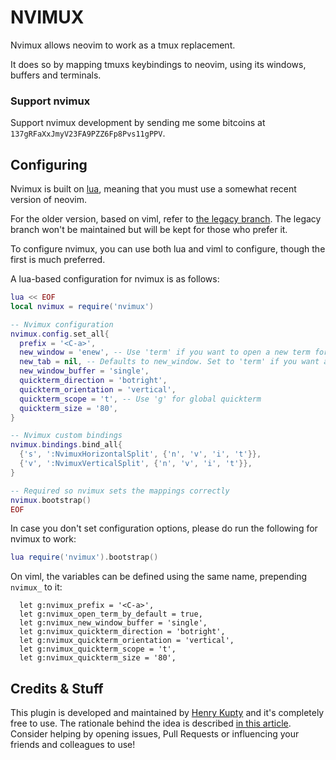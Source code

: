 # NVIMUX

Nvimux allows neovim to work as a tmux replacement.

It does so by mapping tmuxs keybindings to neovim, using its windows, buffers and terminals.

### Support nvimux
Support nvimux development by sending me some bitcoins at `137gRFaXxJmyV23FA9PZZ6Fp8Pvs11gPPV`.

## Configuring

Nvimux is built on [lua](https://github.com/neovim/neovim/pull/4411), meaning that you must use a somewhat recent version of neovim.

For the older version, based on viml, refer to [the legacy branch](https://github.com/hkupty/nvimux/tree/legacy). The legacy branch won't be maintained but will be kept for those who prefer it.

To configure nvimux, you can use both lua and viml to configure, though the first is much preferred.

A lua-based configuration for nvimux is as follows:

```lua
lua << EOF
local nvimux = require('nvimux')

-- Nvimux configuration
nvimux.config.set_all{
  prefix = '<C-a>',
  new_window = 'enew', -- Use 'term' if you want to open a new term for every new window
  new_tab = nil, -- Defaults to new_window. Set to 'term' if you want a new term for every new tab
  new_window_buffer = 'single',
  quickterm_direction = 'botright',
  quickterm_orientation = 'vertical',
  quickterm_scope = 't', -- Use 'g' for global quickterm
  quickterm_size = '80',
}

-- Nvimux custom bindings
nvimux.bindings.bind_all{
  {'s', ':NvimuxHorizontalSplit', {'n', 'v', 'i', 't'}},
  {'v', ':NvimuxVerticalSplit', {'n', 'v', 'i', 't'}},
}

-- Required so nvimux sets the mappings correctly
nvimux.bootstrap()
EOF
```

In case you don't set configuration options, please do run the following for nvimux to work:
```lua
lua require('nvimux').bootstrap()
```

On viml, the variables can be defined using the same name, prepending `nvimux_` to it:

```viml
  let g:nvimux_prefix = '<C-a>',
  let g:nvimux_open_term_by_default = true,
  let g:nvimux_new_window_buffer = 'single',
  let g:nvimux_quickterm_direction = 'botright',
  let g:nvimux_quickterm_orientation = 'vertical',
  let g:nvimux_quickterm_scope = 't',
  let g:nvimux_quickterm_size = '80',
```

## Credits & Stuff

This plugin is developed and maintained by [Henry Kupty](http://github.com/hkupty) and it's completely free to use.
The rationale behind the idea is described [in this article](http://hkupty.github.io/2016/Ditching-TMUX/).
Consider helping by opening issues, Pull Requests or influencing your friends and colleagues to use!
